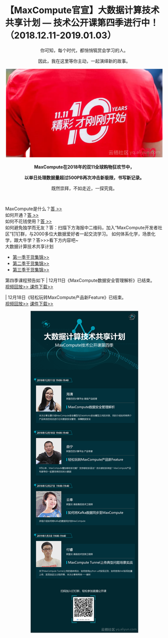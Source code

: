 # 【MaxCompute官宣】大数据计算技术共享计划 — 技术公开课第四季进行中！（2018.12.11-2019.01.03）

<div style="text-align:center" align="center">
你可知，每个时代，都悄悄犒赏会学习的人。

因此，我在这里等你主动，一起演绎新的故事。

<img src="/images/MaxCompute官宣1.png" />

<b>MaxCompute在2018年的双11全球购物狂欢节中，

以单日处理数据量超过500PB再次冲击新极限，书写新记录。</b>

既然崇拜，不如走近，一探究竟。
</div></br>

MaxCompute是什么？<a href="https://www.aliyun.com/product/odps?spm=a2c4e.11153940.blogcont670753.8.26fe733blWEjlA">答 >></a></br>
如何开通？<a href="https://common-buy.aliyun.com/?spm=a2c4e.11153940.blogcont670753.9.26fe733brr5QYN&commodityCode=odps#/buy">答 >></a></br>
如何不花钱使用？<a href="https://account.aliyun.com/login/login.htm?oauth_callback=http%3A%2F%2Fi.aliyun.com%2Finviteapply%3Fspm%3Da2c4e.11153940.blogcont670753.10.26fe733bguulu9%26agent_id%3D183%26accounttraceid%3D163690c6-d7df-4edd-bf2e-653e9d0a13c7">答 >></a></br>
如何避免独学而无友？答：扫描下方海报中二维码，加入“MaxCompute开发者社区”钉钉群，与2000多位大数据爱好者一起交流学习。
如何体系化学，场景化学，跟大牛学？答>>>看下方内容吧~</br>
大数据计算技术共享计划</br>

- <a href="https://yq.aliyun.com/articles/603650?spm=a2c4e.11153940.blogcont670753.11.26fe733bqiYE2V">第一季干货集锦>></a></br>
- <a href="https://yq.aliyun.com/articles/616516?spm=a2c4e.11153940.blogcont670753.12.26fe733blFtwYb">第二季干货集锦>></a></br>
- <a href="https://yq.aliyun.com/articles/646251?spm=a2c4e.11153940.blogcont670753.13.26fe733bZx4pwm">第三季干货集锦>></a></br>

第四季课程预告如下
| 12月11日《MaxCompute数据安全管理解析》已结束。</br>
<a href="https://yq.aliyun.com/live/694?spm=a2c4e.11153940.blogcont670753.14.26fe733bTaMoyS">视频回放>></a><a href="https://yq.aliyun.com/download/3146?spm=a2c4e.11153940.blogcont670753.15.26fe733beLOQFm"> 课件下载>></a>

| 12月18日《轻松玩转MaxCompute产品新Feature》已结束。</br>
<a href="https://yq.aliyun.com/live/695?spm=a2c4e.11153940.blogcont670753.16.26fe733bEV2hln">视频回放>></a> <a href="https://yq.aliyun.com/download/3147?spm=a2c4e.11153940.blogcont670753.17.26fe733b9AYiOw">课件下载>></a>

<div style="text-align:center" align="center">
<img src="/images/MaxCompute官宣2.png" />
</div></br>
